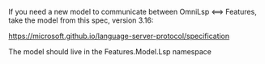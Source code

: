 If you need a new model to communicate between OmniLsp <==> Features, take the model from this spec, version 3.16:

https://microsoft.github.io/language-server-protocol/specification

The model should live in the Features.Model.Lsp namespace